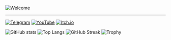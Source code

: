 ![Welcome](https://readme-typing-svg.herokuapp.com/?lines=Welcome+to+my+GitHub!;I+love+game+dev;%F0%9F%91%BD&center=true&width=380&height=45)

---

[![Telegram](https://img.shields.io/badge/-Telegram-0088cc?style=flat-square&logo=telegram)](https://t.me/iddqd_ab)
[![YouTube](https://img.shields.io/badge/-YouTube-red?style=flat-square&logo=youtube)](https://www.youtube.com/@NotUnrealEngineer)
[![Itch.io](https://img.shields.io/badge/-Itch.io-fa5c5c?style=flat-square&logo=itch-io&logoColor=white)](https://pdagames.itch.io)

![GitHub stats](https://github-readme-stats.vercel.app/api?username=ExampleName404&show_icons=true&theme=dracula)
![Top Langs](https://github-readme-stats.vercel.app/api/top-langs/?username=ExampleName404&layout=compact&theme=dracula)
![GitHub Streak](https://streak-stats.demolab.com?user=ExampleName404&theme=dark)
![Trophy](https://github-profile-trophy.vercel.app/?username=ExampleName404&theme=algolia)
